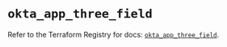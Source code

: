 # `okta_app_three_field`

Refer to the Terraform Registry for docs: [`okta_app_three_field`](https://registry.terraform.io/providers/okta/okta/4.10.0/docs/resources/app_three_field).
